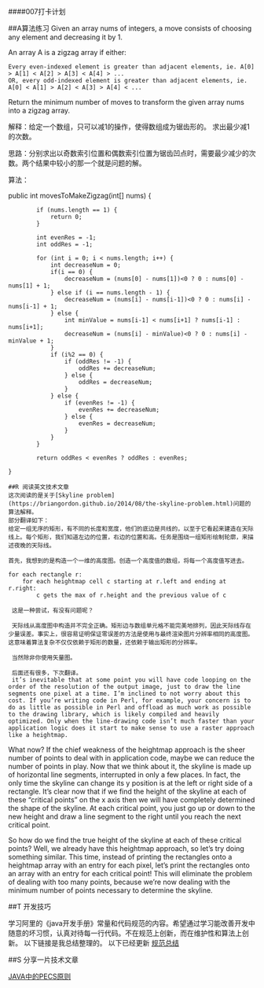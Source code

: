 ####007打卡计划

##A算法练习
Given an array nums of integers, a move consists of choosing any element and decreasing it by 1.

An array A is a zigzag array if either:

    Every even-indexed element is greater than adjacent elements, ie. A[0] > A[1] < A[2] > A[3] < A[4] > ...
    OR, every odd-indexed element is greater than adjacent elements, ie. A[0] < A[1] > A[2] < A[3] > A[4] < ...

Return the minimum number of moves to transform the given array nums into a zigzag array.

解释：给定一个数组，只可以减1的操作，使得数组成为锯齿形的。
求出最少减1的次数。

思路：分别求出以奇数索引位置和偶数索引位置为锯齿凹点时，需要最少减少的次数。两个结果中较小的那一个就是问题的解。

算法：

 public int movesToMakeZigzag(int[] nums) {
        
		 	
		 	if (nums.length == 1) {
		 		return 0;
		 	}
		 	
	        int evenRes = -1;
	        int oddRes = -1;
	        
	        for (int i = 0; i < nums.length; i++) {
	        	int decreaseNum = 0;
	        	if(i == 0) {
	        		decreaseNum = (nums[0] - nums[1])<0 ? 0 : nums[0] - nums[1] + 1;
	        	} else if (i == nums.length - 1) {
	        		decreaseNum = (nums[i] - nums[i-1])<0 ? 0 : nums[i] - nums[i-1] + 1;
	        	} else {
	        		int minValue = nums[i-1] < nums[i+1] ? nums[i-1] : nums[i+1];
	        		decreaseNum = (nums[i] - minValue)<0 ? 0 : nums[i] - minValue + 1;
	        	}
	        	if (i%2 == 0) {
	        		if (oddRes != -1) {
	        			oddRes += decreaseNum;
	        		} else {
	        			oddRes = decreaseNum;
	        		}
	        	} else {
	        		if (evenRes != -1) {
	        			evenRes += decreaseNum;
	        		} else {
	        			evenRes = decreaseNum;
	        		}
	        	}
	        }
	        
	        return oddRes < evenRes ? oddRes : evenRes;
	 
    }

    ##R 阅读英文技术文章
    这次阅读的是关于[Skyline problem](https://briangordon.github.io/2014/08/the-skyline-problem.html)问题的算法解释。
    部分翻译如下：
    给定一组无序的矩形，有不同的长度和宽度，他们的底边是共线的，以至于它看起来建造在天际线上。每个矩形，我们知道左边的位置，右边的位置和高。任务是围绕一组矩形绘制轮廓，来描述夜晚的天际线。

    首先，我想到的是构造一个一维的高度图。创造一个高度值的数组，将每一个高度值写进去。

    for each rectangle r:
    	for each heightmap cell c starting at r.left and ending at r.right:
        	c gets the max of r.height and the previous value of c

     这是一种尝试，有没有问题呢？

     天际线从高度图中构造并不完全正确。矩形边与数组单元格不能完美地排列，因此天际线存在少量误差。事实上，很容易证明保证零误差的方法是使用与最终渲染图片分辨率相同的高度图。这意味着算法复杂不仅仅依赖于矩形的数量，还依赖于输出矩形的分辨率。

     当然除非你使用矢量图。

     后面还有很多，下次翻译。
     it’s inevitable that at some point you will have code looping on the order of the resolution of the output image, just to draw the line segments one pixel at a time. I’m inclined to not worry about this cost. If you’re writing code in Perl, for example, your concern is to do as little as possible in Perl and offload as much work as possible to the drawing library, which is likely compiled and heavily optimized. Only when the line-drawing code isn’t much faster than your application logic does it start to make sense to use a raster approach like a heightmap.

What now? If the chief weakness of the heightmap approach is the sheer number of points to deal with in application code, maybe we can reduce the number of points in play. Now that we think about it, the skyline is made up of horizontal line segments, interrupted in only a few places. In fact, the only time the skyline can change its y position is at the left or right side of a rectangle. It’s clear now that if we find the height of the skyline at each of these “critical points” on the x axis then we will have completely determined the shape of the skyline. At each critical point, you just go up or down to the new height and draw a line segment to the right until you reach the next critical point.

So how do we find the true height of the skyline at each of these critical points? Well, we already have this heightmap approach, so let’s try doing something similar. This time, instead of printing the rectangles onto a heightmap array with an entry for each pixel, let’s print the rectangles onto an array with an entry for each critical point! This will eliminate the problem of dealing with too many points, because we’re now dealing with the minimum number of points necessary to determine the skyline.

##T 开发技巧

学习阿里的《java开发手册》常量和代码规范的内容。希望通过学习能改善开发中随意的坏习惯，认真对待每一行代码。不在规范上创新，而在维护性和算法上创新。
以下链接是我总结整理的。
以下已经更新
[规范总结](https://docs.qq.com/doc/DSkFVTXhQWlRIZEV1)

##S 分享一片技术文章

[JAVA中的PECS原则](https://blog.csdn.net/xx326664162/article/details/52175283)